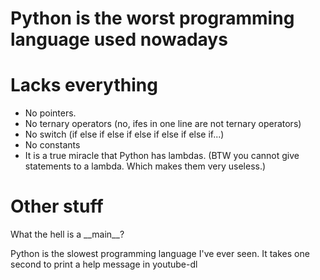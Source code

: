 # Python is the worst programming language used nowadays

# Lacks everything

* No pointers.
* No ternary operators (no, ifes in one line are not ternary operators)
* No switch (if else if else if else if else if else if...)
* No constants
* It is a true miracle that Python has lambdas. (BTW you cannot give statements to a lambda. Which makes them very useless.)

# Other stuff

What the hell is a \_\_main\_\_?

Python is the slowest programming language I've ever seen. It takes one second to print a help message in youtube-dl

